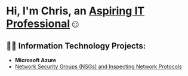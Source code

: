 <h1>Hi, I'm Chris, an <a href="https://linkedin.com/in/christopherkhawaja">Aspiring IT Professional</a>☺</h1>

<h2>👨‍💻 Information Technology Projects:</h2>

- <b>Microsoft Azure</b>
 - [Network Security Groups (NSGs) and Inspecting Network Protocols](https://github.com/joshmadakorcc/azure-network-protocols)

